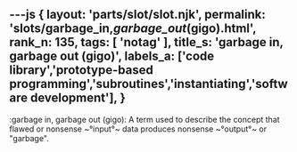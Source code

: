 ---js
{
  layout: 'parts/slot/slot.njk',
  permalink: 'slots/garbage_in,_garbage_out_(gigo).html',
  rank_n: 135,
  tags: [ 'notag' ],
  title_s: 'garbage in, garbage out (gigo)',
  labels_a: ['code library','prototype-based programming','subroutines','instantiating','software development'],
}
---
:garbage in, garbage out (gigo):
A term used to describe the concept that flawed or nonsense ~°input°~ data produces nonsense ~°output°~ or "garbage".
